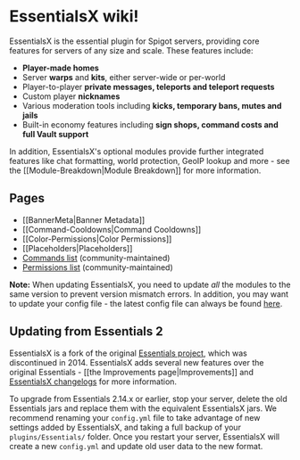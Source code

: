 # EssentialsX wiki!

EssentialsX is the essential plugin for Spigot servers, providing core features for servers of any size and scale. These features include:
* **Player-made homes**
* Server **warps** and **kits**, either server-wide or per-world
* Player-to-player **private messages, teleports and teleport requests**
* Custom player **nicknames**
* Various moderation tools including **kicks, temporary bans, mutes and jails**
* Built-in economy features including **sign shops, command costs and full Vault support**

In addition, EssentialsX's optional modules provide further integrated features like chat formatting, world protection, GeoIP lookup and more - see the [[Module-Breakdown|Module Breakdown]] for more information.

## Pages

* [[BannerMeta|Banner Metadata]]
* [[Command-Cooldowns|Command Cooldowns]]
* [[Color-Permissions|Color Permissions]]
* [[Placeholders|Placeholders]]
* [Commands list](https://essinfo.xeya.me/commands.html) (community-maintained)
* [Permissions list](https://essinfo.xeya.me/permissions.html) (community-maintained)

**Note:** When updating EssentialsX, you need to update *all* the modules to the same version to prevent version mismatch errors. In addition, you may want to update your config file - the latest config file can always be found [here](https://github.com/EssentialsX/Essentials/blob/2.x/Essentials/src/main/resources/config.yml).

## Updating from Essentials 2

EssentialsX is a fork of the original [Essentials project](https://github.com/essentials/Essentials), which was discontinued in 2014. EssentialsX adds several new features over the original Essentials - [[the Improvements page|Improvements]] and [EssentialsX changelogs](https://github.com/EssentialsX/Essentials/releases) for more information.

To upgrade from Essentials 2.14.x or earlier, stop your server, delete the old Essentials jars and replace them with the equivalent EssentialsX jars. We recommend renaming your `config.yml` file to take advantage of new settings added by EssentialsX, and taking a full backup of your `plugins/Essentials/` folder. Once you restart your server, EssentialsX will create a new `config.yml` and update old user data to the new format.
